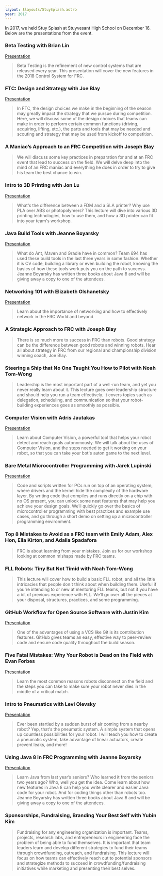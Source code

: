 ```yaml
---
layout: $layouts/StuySplash.astro
year: 2017
---
```


In 2017, we held Stuy Splash at Stuyvesant High School on December 16. Below are the presentations from the event.

### Beta Testing with Brian Lin
[Presentation](https://docs.google.com/presentation/d/1pf69A4-p_b-h4JZ9KodQE5IhOqCxhiyh4o81PRncSjE/edit?usp=sharing)

> Beta Testing is the refinement of new control systems that are released every year. This presentation will cover the new features in the 2018 Control System for FRC.

### FTC: Design and Strategy with Joe Blay
[Presentation](https://docs.google.com/presentation/d/12p6u4KrPqPsYTcmGFcLq70O40rvvVxBOFjtEKAxtIPk/edit?usp=sharing)

> In FTC, the design choices we make in the beginning of the season may greatly impact the strategy that we pursue during competition. Here, we will discuss some of the design choices that teams can make in order to perform certain common functions (driving, acquiring, lifting, etc.), the parts and tools that may be needed and scouting and strategy that may be used from kickoff to competition.

### A Maniac’s Approach to an FRC Competition with Joseph Blay
> We will discuss some key practices in preparation for and at an FRC event that lead to success on the field. We will delve deep into the mind of an FRC maniac and everything he does in order to try to give his team the best chance to win.

### Intro to 3D Printing with Jon Lu
[Presentation](
https://docs.google.com/presentation/d/1Vze8476anFM1utZV2J0OJ-krT0gGEkTcrWkNVtyE9A8/edit?usp=sharing)

> What's the difference between a FDM and a SLA printer? Why use PLA over ABS or photopolymers? This lecture will dive into various 3D printing technologies, how to use them, and how a 3D printer can fit into your team's workshop.

### Java Build Tools with Jeanne Boyarsky
[Presentation](https://docs.google.com/presentation/d/1uY1e___SWvf2SuoYcv6uK_usdcXHXvI2gwJ-UXrBSvY/edit?usp=sharing)

> What do Ant, Maven and Gradle have in common? Team 694 has used these build tools in the last three years in some fashion. Whether it is CV code, building a library or even building the robot, knowing the basics of how these tools work puts you on the path to success. Jeanne Boyarsky has written three books about Java 8 and will be giving away a copy to one of the attendees.

### Networking 101 with Elizabeth Olshanetsky
[Presentation](https://docs.google.com/presentation/d/1aKBUt6QO37T4UxzF7Q9--jIvQIT0g__Hp5du2jOF738/edit?usp=sharing)

> Learn about the importance of networking and how to effectively network in the FRC World and beyond.

### A Strategic Approach to FRC with Joseph Blay
> There is so much more to success in FRC than robots. Good strategy can be the difference between good robots and winning robots. Hear all about strategy in FRC from our regional and championship division winning coach, Joe Blay.

### Steering a Ship that No One Taught You How to Pilot with Noah Tom-Wong
> Leadership is the most important part of a well-run team, and yet you never really learn about it. This lecture goes over leadership structure and should help you run a team effectively. It covers topics such as delegation, scheduling, and communication so that your robot-building experiences goes as smoothly as possible.

### Computer Vision with Adris Jautakas
[Presentation](https://docs.google.com/presentation/d/15nIUgJT7RU4COfI9Yqk9uACz-bMqtx3cpUjMZ0F_YbQ/edit?usp=sharing)

> Learn about Computer Vision, a powerful tool that helps your robot detect and reach goals autonomously. We will talk about the uses of Computer Vision, and the steps needed to get it working on your robot, so that you can take your bot's auton game to the next level.

### Bare Metal Microcontroller Programming with Jarek Lupinski
[Presentation](https://docs.google.com/presentation/d/1jKidv__pbmm16-i3DMtRbtK-tWV-Q1HBJqlvdThi0zs/edit?usp=sharing)

> Code and scripts written for PCs run on top of an operating system, where drivers and the kernel hide the complexity of the hardware layer. By writing code that compiles and runs directly on a chip with no OS present, you can unlock some neat features that may help you achieve your design goals. We’ll quickly go over the basics of microcontroller programming with best practices and example use cases, and go through a short demo on setting up a microcontroller programming environment.

### Top 8 Mistakes to Avoid as a FRC team with Emily Adam, Alex Hon, Ella Kirton, and Adalia Spadafora
> FRC is about learning from your mistakes. Join us for our workshop looking at common mishaps made by FRC teams.

### FLL Robots: Tiny But Not Timid with Noah Tom-Wong
> This lecture will cover how to build a basic FLL robot, and all the little intricacies that people don't think about when building them. Useful if you're intending to or new at mentoring FLL teams, but not if you have a bit of previous experience with FLL. We’ll go over all the pieces at your disposal, structures, practices, and some programming.

### GitHub Workflow for Open Source Software with Justin Kim
[Presentation](https://docs.google.com/presentation/d/1fe6K-ugrINR1anumppdmy5clUeGv_TzrGn66e2xUstE/edit?usp=sharing)

> One of the advantages of using a VCS like Git is its contribution features. GitHub gives teams an easy, effective way to peer-review code and ensure code quality throughout the build season.

### Five Fatal Mistakes: Why Your Robot is Dead on the Field with Evan Forbes
[Presentation](https://docs.google.com/presentation/d/1tcrI3XbZPcJAUn9an1S5smc_v619o2s8YfDky0_kpGY/edit?usp=sharing)

> Learn the most common reasons robots disconnect on the field and the steps you can take to make sure your robot never dies in the middle of a critical match.

### Intro to Pneumatics with Levi Olevsky
[Presentation](https://docs.google.com/presentation/d/1gZ11QdUmwOMtq5KBM-8BguyIgiPTtRtrRM3t4nWcnkE/edit?usp=sharing)

> Ever been startled by a sudden burst of air coming from a nearby robot? Yep, that's the pneumatic system. A simple system that opens up countless possibilities for your robot. I will teach you how to create a pneumatic system, take advantage of linear actuators, create prevent leaks, and more!

### Using Java 8 in FRC Programming with Jeanne Boyarsky
[Presentation](https://docs.google.com/presentation/d/191o9M8kSr7wwmS1jdRsVJbT2ycd4DuLihDqjQcXngk0/edit?usp=sharing)

> Learn Java from last year’s seniors? Who learned it from the seniors two years ago? Who, well you get the idea. Come learn about how new features in Java 8 can help you write clearer and easier Java code for your robot. And for coding things other than robots too. Jeanne Boyarsky has written three books about Java 8 and will be giving away a copy to one of the attendees.

### Sponsorships, Fundraising, Branding Your Best Self with Yubin Kim

> Fundraising for any engineering organization is important. Teams, projects, research labs, and entrepreneurs in engineering face the problem of being able to fund themselves. It is important that team leaders learn and develop different strategies to fund their teams through crowdfunding, outreach, and fundraising. This lecture will focus on how teams can effectively reach out to potential sponsors and strategize methods to succeed in crowdfunding/fundraising initiatives while marketing and presenting their best selves.
